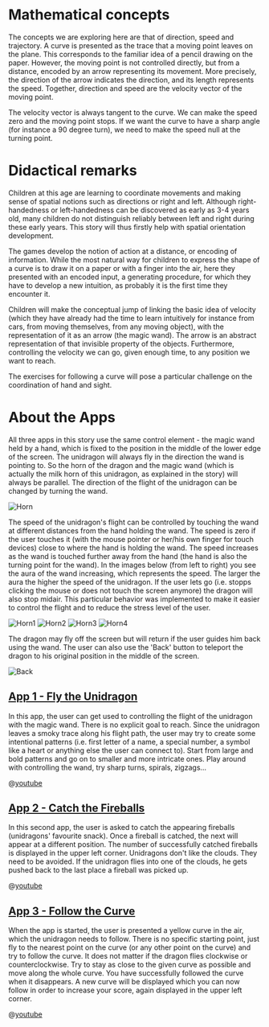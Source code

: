 # Mathematical concepts
The concepts we are exploring here are that of direction, speed and trajectory. A curve is presented as the trace that a moving point leaves on the plane. This corresponds to the familiar idea of a pencil drawing on the paper. However, the moving point is not controlled directly, but from a distance, encoded by an arrow representing its movement. More precisely, the direction of the arrow indicates the direction, and its length represents the speed. Together, direction and speed are the velocity vector of the moving point.

The velocity vector is always tangent to the curve. We can make the speed zero and the moving point stops. If we want the curve to have a sharp angle (for instance a 90 degree turn), we need to make the speed null at the turning point.

# Didactical remarks
Children at this age are learning to coordinate movements and making sense of spatial notions such as directions or right and left. Although right-handedness or left-handedness can be discovered as early as 3-4 years old, many children do not distinguish reliably between left and right during these early years. This story will thus firstly help with spatial orientation development.

The games develop the notion of action at a distance, or encoding of information. While the most natural way for children to express the shape of a curve is to draw it on a paper or with a finger into the air, here they presented with an encoded input, a generating procedure, for which they have to develop a new intuition, as probably it is the first time they encounter it.

Children will make the conceptual jump of linking the basic idea of velocity (which they have already had the time to learn intuitively for instance from cars, from moving themselves, from any moving object), with the representation of it as an arrow (the magic wand). The arrow is an abstract representation of that invisible property of the objects. Furthermore, controlling the velocity we can go, given enough time, to any position we want to reach.

The exercises for following a curve will pose a particular challenge on the coordination of hand and sight.

# About the Apps

All three apps in this story use the same control element - the magic wand held by a hand, which is fixed to the position in the middle of the lower edge of the screen. The unidragon will always fly in the direction the wand is pointing to. So the horn of the dragon and the magic wand (which is actually the milk horn of this unidragon, as explained in the story) will always be parallel. The direction of the flight of the unidragon can be changed by turning the wand.

![Horn](stories/fire-1/img/_align-center_/horn.png)

The speed of the unidragon's flight can be controlled by touching the wand at different distances from the hand holding the wand. The speed is zero if the user touches it (with the mouse pointer or her/his own finger for touch devices) close to where the hand is holding the wand. The speed increases as the wand is touched further away from the hand (the hand is also the turning point for the wand). In the images below (from left to right) you see the aura of the wand increasing, which represents the speed. The larger the aura the higher the speed of the unidragon. If the user lets go (i.e. stopps clicking the mouse or does not touch the screen anymore) the dragon will also stop midair. This particular behavior was implemented to make it easier to control the flight and to reduce the stress level of the user.

![Horn1](stories/fire-1/img/horn1.png)
![Horn2](stories/fire-1/img/horn2.png)
![Horn3](stories/fire-1/img/horn3.png)
![Horn4](stories/fire-1/img/horn4.png)

The dragon may fly off the screen but will return if the user guides him back using the wand. The user can also use the 'Back' button to teleport the dragon to his original position in the middle of the screen.

![Back](stories/fire-1/img/_align-center_/back.png)

## [App 1 - Fly the Unidragon]($HUB_URL/apps/?appNumber=0&story=fire-1)

In this app, the user can get used to controlling the flight of the unidragon with the magic wand. There is no explicit goal to reach. Since the unidragon leaves a smoky trace along his flight path, the user may try to create some intentional patterns (i.e. first letter of a name, a special number, a symbol  like a heart or anything else the user can connect to). Start from large and bold patterns and go on to smaller and more intricate ones. Play around with controlling the wand, try sharp turns, spirals, zigzags...

@[youtube](QQP_EywUcL4?_align-center_)

## [App 2 - Catch the Fireballs]($HUB_URL/apps/?appNumber=1&story=fire-1)

In this second app, the user is asked to catch the appearing fireballs (unidragons' favourite snack). Once a fireball is catched, the next will appear at a different position. The number of successfully catched fireballs is displayed in the upper left corner. Unidragons don't like the clouds. They need to be avoided. If the unidragon flies into one of the clouds, he gets pushed back to the last place a fireball was picked up.

@[youtube](9gRPkL7sQH8?_align-center_)

## [App 3 - Follow the Curve]($HUB_URL/apps/?appNumber=2&story=fire-1)

When the app is started, the user is presented a yellow curve in the air, which the unidragon needs to follow. There is no specific starting point, just fly to the nearest point on the curve (or any other point on the curve) and try to follow the curve. It does not matter if the dragon flies clockwise or counterclockwise. Try to stay as close to the given curve as possible and move along the whole curve. You have successfully followed the curve when it disappears. A new curve will be displayed which you can now follow in order to increase your score, again displayed in the upper left corner.

@[youtube](9dz9j2j9c2I?_align-center_)
